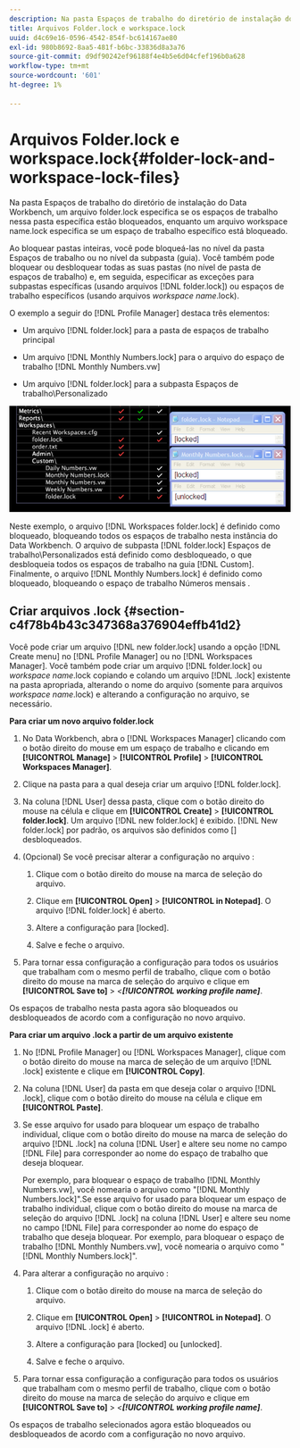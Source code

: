 ```yaml
---
description: Na pasta Espaços de trabalho do diretório de instalação do Data Workbench, um arquivo folder.lock especifica se os espaços de trabalho nessa pasta específica estão bloqueados, enquanto um arquivo workspace name.lock especifica se um espaço de trabalho específico está bloqueado.
title: Arquivos Folder.lock e workspace.lock
uuid: d4c69e16-0596-4542-854f-bc614167ae80
exl-id: 980b8692-8aa5-481f-b6bc-33836d8a3a76
source-git-commit: d9df90242ef96188f4e4b5e6d04cfef196b0a628
workflow-type: tm+mt
source-wordcount: '601'
ht-degree: 1%

---
```


# Arquivos Folder.lock e workspace.lock{#folder-lock-and-workspace-lock-files}

Na pasta Espaços de trabalho do diretório de instalação do Data Workbench, um arquivo folder.lock especifica se os espaços de trabalho nessa pasta específica estão bloqueados, enquanto um arquivo workspace name.lock especifica se um espaço de trabalho específico está bloqueado.

Ao bloquear pastas inteiras, você pode bloqueá-las no nível da pasta Espaços de trabalho ou no nível da subpasta (guia). Você também pode bloquear ou desbloquear todas as suas pastas (no nível de pasta de espaços de trabalho) e, em seguida, especificar as exceções para subpastas específicas (usando arquivos [!DNL folder.lock]) ou espaços de trabalho específicos (usando arquivos *workspace name*.lock).

O exemplo a seguir do [!DNL Profile Manager] destaca três elementos:

* Um arquivo [!DNL folder.lock] para a pasta de espaços de trabalho principal
* Um arquivo [!DNL Monthly Numbers.lock] para o arquivo do espaço de trabalho [!DNL Monthly Numbers.vw]

* Um arquivo [!DNL folder.lock] para a subpasta Espaços de trabalho\Personalizado

![](assets/wsp_Locking_lockFiles.png)

Neste exemplo, o arquivo [!DNL Workspaces folder.lock] é definido como bloqueado, bloqueando todos os espaços de trabalho nesta instância do Data Workbench. O arquivo de subpasta [!DNL folder.lock] Espaços de trabalho\Personalizados está definido como desbloqueado, o que desbloqueia todos os espaços de trabalho na guia [!DNL Custom]. Finalmente, o arquivo [!DNL Monthly Numbers.lock] é definido como bloqueado, bloqueando o espaço de trabalho Números mensais .

## Criar arquivos .lock {#section-c4f78b4b43c347368a376904effb41d2}

Você pode criar um arquivo [!DNL new folder.lock] usando a opção [!DNL Create menu] no [!DNL Profile Manager] ou no [!DNL Workspaces Manager]. Você também pode criar um arquivo [!DNL folder.lock] ou *workspace name*.lock copiando e colando um arquivo [!DNL .lock] existente na pasta apropriada, alterando o nome do arquivo (somente para arquivos *workspace name*.lock) e alterando a configuração no arquivo, se necessário.

**Para criar um novo arquivo folder.lock**

1. No Data Workbench, abra o [!DNL Workspaces Manager] clicando com o botão direito do mouse em um espaço de trabalho e clicando em **[!UICONTROL Manage]** > **[!UICONTROL Profile]** > **[!UICONTROL Workspaces Manager]**.
1. Clique na pasta para a qual deseja criar um arquivo [!DNL folder.lock].
1. Na coluna [!DNL User] dessa pasta, clique com o botão direito do mouse na célula e clique em **[!UICONTROL Create]** > **[!UICONTROL folder.lock]**. Um arquivo [!DNL new folder.lock] é exibido. [!DNL New folder.lock] por padrão, os arquivos são definidos como  [] desbloqueados.
1. (Opcional) Se você precisar alterar a configuração no arquivo :

   1. Clique com o botão direito do mouse na marca de seleção do arquivo.
   1. Clique em **[!UICONTROL Open]** > **[!UICONTROL in Notepad]**. O arquivo [!DNL folder.lock] é aberto.

   1. Altere a configuração para [locked].
   1. Salve e feche o arquivo.

1. Para tornar essa configuração a configuração para todos os usuários que trabalham com o mesmo perfil de trabalho, clique com o botão direito do mouse na marca de seleção do arquivo e clique em **[!UICONTROL Save to]** > *&lt;**[!UICONTROL working profile name]***.

Os espaços de trabalho nesta pasta agora são bloqueados ou desbloqueados de acordo com a configuração no novo arquivo.

**Para criar um arquivo .lock a partir de um arquivo existente**

1. No [!DNL Profile Manager] ou [!DNL Workspaces Manager], clique com o botão direito do mouse na marca de seleção de um arquivo [!DNL .lock] existente e clique em **[!UICONTROL Copy]**.
1. Na coluna [!DNL User] da pasta em que deseja colar o arquivo [!DNL .lock], clique com o botão direito do mouse na célula e clique em **[!UICONTROL Paste]**.
1. Se esse arquivo for usado para bloquear um espaço de trabalho individual, clique com o botão direito do mouse na marca de seleção do arquivo [!DNL .lock] na coluna [!DNL User] e altere seu nome no campo [!DNL File] para corresponder ao nome do espaço de trabalho que deseja bloquear.

   Por exemplo, para bloquear o espaço de trabalho [!DNL Monthly Numbers.vw], você nomearia o arquivo como &quot;[!DNL Monthly Numbers.lock]&quot;.Se esse arquivo for usado para bloquear um espaço de trabalho individual, clique com o botão direito do mouse na marca de seleção do arquivo [!DNL .lock] na coluna [!DNL User] e altere seu nome no campo [!DNL File] para corresponder ao nome do espaço de trabalho que deseja bloquear. Por exemplo, para bloquear o espaço de trabalho [!DNL Monthly Numbers.vw], você nomearia o arquivo como &quot;[!DNL Monthly Numbers.lock]&quot;.

1. Para alterar a configuração no arquivo :

   1. Clique com o botão direito do mouse na marca de seleção do arquivo.
   1. Clique em **[!UICONTROL Open]** > **[!UICONTROL in Notepad]**. O arquivo [!DNL .lock] é aberto.

   1. Altere a configuração para [locked] ou [unlocked].
   1. Salve e feche o arquivo.

1. Para tornar essa configuração a configuração para todos os usuários que trabalham com o mesmo perfil de trabalho, clique com o botão direito do mouse na marca de seleção do arquivo e clique em **[!UICONTROL Save to]** > *&lt;**[!UICONTROL working profile name]***.

Os espaços de trabalho selecionados agora estão bloqueados ou desbloqueados de acordo com a configuração no novo arquivo.
